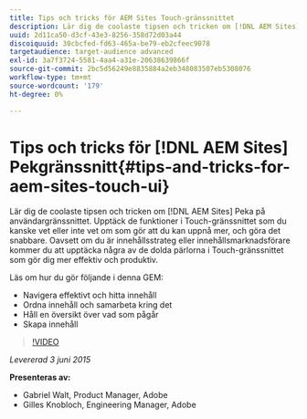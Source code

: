 ```yaml
---
title: Tips och tricks för AEM Sites Touch-gränssnittet
description: Lär dig de coolaste tipsen och tricken om [!DNL AEM Sites] Peka på användargränssnittet. Upptäck de funktioner i Touch-gränssnittet som du kanske vet eller inte vet om som gör att du kan uppnå mer, och göra det snabbare. Oavsett om du är innehållsstrateg eller innehållsmarknadsförare kommer du att upptäcka några av de dolda pärlorna i Touch-gränssnittet som gör dig mer effektiv och produktiv.
uuid: 2d11ca50-d3cf-43e3-8256-358d72d03a44
discoiquuid: 30cbcfed-fd63-465a-be79-eb2cfeec9078
targetaudience: target-audience advanced
exl-id: 3a7f3724-5581-4aa4-a31e-20638639866f
source-git-commit: 2bc5d56249e8835884a2eb348083507eb5308076
workflow-type: tm+mt
source-wordcount: '179'
ht-degree: 0%

---
```


# Tips och tricks för [!DNL AEM Sites] Pekgränssnitt{#tips-and-tricks-for-aem-sites-touch-ui}

Lär dig de coolaste tipsen och tricken om [!DNL AEM Sites] Peka på användargränssnittet. Upptäck de funktioner i Touch-gränssnittet som du kanske vet eller inte vet om som gör att du kan uppnå mer, och göra det snabbare. Oavsett om du är innehållsstrateg eller innehållsmarknadsförare kommer du att upptäcka några av de dolda pärlorna i Touch-gränssnittet som gör dig mer effektiv och produktiv.

Läs om hur du gör följande i denna GEM:

* Navigera effektivt och hitta innehåll
* Ordna innehåll och samarbeta kring det
* Håll en översikt över vad som pågår
* Skapa innehåll

>[!VIDEO](https://video.tv.adobe.com/v/19377/?quality=9)

*Levererad 3 juni 2015*

**Presenteras av:**

* Gabriel Walt, Product Manager, Adobe
* Gilles Knobloch, Engineering Manager, Adobe

<!--
[Get back to the Overview](https://helpx.adobe.com/experience-manager/kt/eseminars/gems/aem-index.html)
-->
